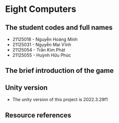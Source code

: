 # Eight Computers

## The student codes and full names

- 21125018 - Nguyễn Hoàng Minh
- 21125031 - Nguyễn Mai Vĩnh
- 21125054 - Trần Kim Phát
- 21125055 - Huỳnh Hữu Phúc

## The brief introduction of the game

## Unity version

- The unity version of this project is 2022.3.29f1

## Resource references